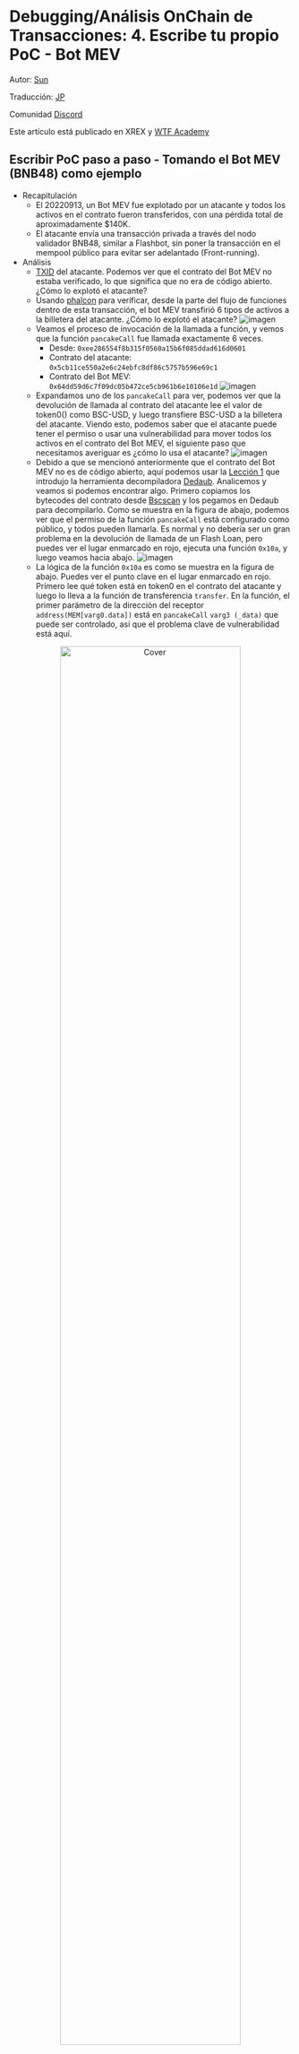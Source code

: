 # Debugging/Análisis OnChain de Transacciones: 4. Escribe tu propio PoC - Bot MEV

Autor: [Sun](https://twitter.com/1nf0s3cpt)

Traducción: [JP](https://x.com/CanonicalJP) 

Comunidad [Discord](https://discord.gg/Fjyngakf3h)

Este artículo está publicado en XREX y [WTF Academy](https://github.com/AmazingAng/WTF-Solidity#%E9%93%BE%E4%B8%8A%E5%A8%81%E8%83%81%E5%88%86%E6%9E%90)

## Escribir PoC paso a paso - Tomando el Bot MEV (BNB48) como ejemplo

- Recapitulación
    - El 20220913, un Bot MEV fue explotado por un atacante y todos los activos en el contrato fueron transferidos, con una pérdida total de aproximadamente $140K.
    - El atacante envía una transacción privada a través del nodo validador BNB48, similar a Flashbot, sin poner la transacción en el mempool público para evitar ser adelantado (Front-running).
- Análisis
    - [TXID](https://bscscan.com/tx/0xd48758ef48d113b78a09f7b8c7cd663ad79e9965852e872fdfc92234c3e598d2) del atacante. Podemos ver que el contrato del Bot MEV no estaba verificado, lo que significa que no era de código abierto. ¿Cómo lo explotó el atacante?
    - Usando [phalcon](https://phalcon.blocksec.com/tx/bsc/0xd48758ef48d113b78a09f7b8c7cd663ad79e9965852e872fdfc92234c3e598d2) para verificar, desde la parte del flujo de funciones dentro de esta transacción, el bot MEV transfirió 6 tipos de activos a la billetera del atacante. ¿Cómo lo explotó el atacante?
![imagen](https://user-images.githubusercontent.com/52526645/211201079-e7c5cc3b-64f8-4146-ab0e-7dd46b535cc9.png)
    - Veamos el proceso de invocación de la llamada a función, y vemos que la función `pancakeCall` fue llamada exactamente 6 veces.
        - Desde: `0xee286554f8b315f0560a15b6f085ddad616d0601`
        - Contrato del atacante: `0x5cb11ce550a2e6c24ebfc8df86c5757b596e69c1`
        - Contrato del Bot MEV: `0x64dd59d6c7f09dc05b472ce5cb961b6e10106e1d`
 ![imagen](https://user-images.githubusercontent.com/52526645/211201456-8b6f7bca-677d-40a2-b81b-fd6af18f94fd.png)
    - Expandamos uno de los `pancakeCall` para ver, podemos ver que la devolución de llamada al contrato del atacante lee el valor de token0() como BSC-USD, y luego transfiere BSC-USD a la billetera del atacante. Viendo esto, podemos saber que el atacante puede tener el permiso o usar una vulnerabilidad para mover todos los activos en el contrato del Bot MEV, el siguiente paso que necesitamos averiguar es ¿cómo lo usa el atacante?
    ![imagen](https://user-images.githubusercontent.com/52526645/211201744-9895803a-5f72-4f14-b147-b67b204bee75.png)
    - Debido a que se mencionó anteriormente que el contrato del Bot MEV no es de código abierto, aquí podemos usar la [Lección 1](https://github.com/SunWeb3Sec/DeFiHackLabs/tree/main/academy/onchain_debug/01_tools) que introdujo la herramienta decompiladora [Dedaub](https://library.dedaub.com/decompile). Analicemos y veamos si podemos encontrar algo. Primero copiamos los bytecodes del contrato desde [Bscscan](https://bscscan.com/address/0x64dd59d6c7f09dc05b472ce5cb961b6e10106e1d#code) y los pegamos en Dedaub para decompilarlo. Como se muestra en la figura de abajo, podemos ver que el permiso de la función `pancakeCall` está configurado como público, y todos pueden llamarla. Es normal y no debería ser un gran problema en la devolución de llamada de un Flash Loan, pero puedes ver el lugar enmarcado en rojo, ejecuta una función `0x10a`, y luego veamos hacia abajo.
    ![imagen](https://user-images.githubusercontent.com/52526645/211202573-b4a4847d-a617-42c8-84d0-0f2dbd38a632.png)
   - La lógica de la función `0x10a` es como se muestra en la figura de abajo. Puedes ver el punto clave en el lugar enmarcado en rojo. Primero lee qué token está en token0 en el contrato del atacante y luego lo lleva a la función de transferencia `transfer`. En la función, el primer parámetro de la dirección del receptor `address(MEM[varg0.data])` está en `pancakeCall` `varg3 (_data)` que puede ser controlado, así que el problema clave de vulnerabilidad está aquí.
          
<div align=center>
<img src="https://user-images.githubusercontent.com/52526645/211204177-fbebe377-23b0-4b0c-bb3e-dcb64dba2afc.png" alt="Cover" width="80%"/>
</div>

   - Mirando de nuevo el payload del atacante llamando a `pancakeCall`, los primeros 32 bytes del valor de entrada en `_data` es la dirección de la billetera del beneficiario.

<div align=center>
<img src="https://user-images.githubusercontent.com/52526645/211453390-502db65b-cf82-4805-a463-04fc5c7e0dce.png" alt="Cover" width="80%"/>
</div>

- Escribiendo PoC
   - Después de analizar el proceso de ataque anterior, la lógica de escribir el PoC es llamar al `pancakeCall` del contrato del bot MEV y luego introducir los parámetros correspondientes. La clave es `_data` para especificar la dirección de la billetera receptora, y luego el contrato debe tener las funciones token0, token1 para satisfacer la lógica del contrato. Puedes intentar escribirlo tú mismo.
    - Respuesta: [PoC](https://github.com/SunWeb3Sec/DeFiHackLabs/blob/main/src/test/BNB48MEVBot_exp.sol).
    
<div align=center>
<img src="https://user-images.githubusercontent.com/52526645/211204852-4fa65835-17f7-4c91-80ab-79f5b46125df.png" alt="Cover" width="80%"/>
</div>

## Aprendizaje extendido
- Traza de Foundry
    - Las trazas de función de la transacción también se pueden listar usando Foundry, de la siguiente manera:
    
    `cast run 0xd48758ef48d113b78a09f7b8c7cd663ad79e9965852e872fdfc92234c3e598d2 --quick --rpc-url https://rpc.ankr.com/bsc`

<div align=center>
<img src="https://user-images.githubusercontent.com/52526645/211562868-12fde773-948c-47a9-acaf-6f744438925e.png" alt="Cover" width="80%"/>
</div>

- Depuración de Foundry
    - También puedes usar Foundry para depurar transacciones, de la siguiente manera:
    
    `cast run 0xd48758ef48d113b78a09f7b8c7cd663ad79e9965852e872fdfc92234c3e598d2 --quick --debug  --rpc-url https://rpc.ankr.com/bsc`

<div align=center>
<img src="https://user-images.githubusercontent.com/52526645/211565713-fdf3784f-da54-42e8-ad60-591ecac38c15.png" alt="Cover" width="80%"/>
</div>

## Recursos (en Inglés)

[Flashbots: Reyes del Mempool](https://noxx.substack.com/p/flashbots-kings-of-the-mempool?utm_source=profile&utm_medium=reader2)

[Mercados MEV Parte 1: Prueba de Trabajo](https://mirror.xyz/0xshittrader.eth/WiV8DM3I6abNMVsXf-DqioYb2NglnfjmM-zSsw2ruG8)

[Mercados MEV Parte 2: Prueba de Participación](https://mirror.xyz/0xshittrader.eth/c6J_PCK87K3joTWmLEtG6qVN6BFXLBZxQniReYSEjLI)

[Mercados MEV Parte 3: Pago por Flujo de Órdenes](https://mirror.xyz/0xshittrader.eth/f2VSuoZ91vAbCv82MtWM-Gosyf_DeUXfPlDx3EYV3RM)
